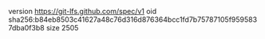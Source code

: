 version https://git-lfs.github.com/spec/v1
oid sha256:b84eb8503c41627a48c76d316d876364bcc1fd7b75787105f9595837dba0f3b8
size 2505
